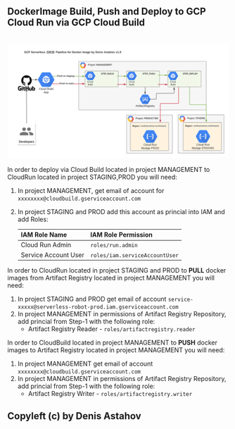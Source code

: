 ## DockerImage Build, Push and Deploy to GCP Cloud Run via GCP Cloud Build

<br><img src="README.png"><br>

In order to deploy via Cloud Build located in project MANAGEMENT to CloudRun located in project STAGING,PROD you will need:

1. In project MANAGEMENT, get email of account for `xxxxxxxx@cloudbuild.gserviceaccount.com`
2. In project STAGING and PROD add this account as princial into IAM and add Roles:

     | IAM Role Name         | IAM Role Permission             |
     |-----------------------|---------------------------------|
     | Cloud Run Admin       | `roles/run.admin`               |  
     | Service Account User  | `roles/iam.serviceAccountUser`  |


In order to CloudRun located in project STAGING and PROD to <b>PULL</b> docker images from Artifact Registry located in project MANAGEMENT you will need:
1. In project STAGING and PROD get email of account `service-xxxxx@serverless-robot-prod.iam.gserviceaccount.com`
2. In project MANAGEMENT in permissions of Artifact Registry Repository, add princial from Step-1 with the following role:
   - Artifact Registry Reader - `roles/artifactregistry.reader`

In order to CloudBuild located in project MANAGEMENT to <b>PUSH</b> docker images to Artifact Registry located in project MANAGEMENT you will need:
1. In project MANAGEMENT get email of account `xxxxxxxx@cloudbuild.gserviceaccount.com`
2. In project MANAGEMENT in permissions of Artifact Registry Repository, add princial from Step-1 with the following role:
   - Artifact Registry Writer - `roles/artifactregistry.writer`

## Copyleft (c) by Denis Astahov
